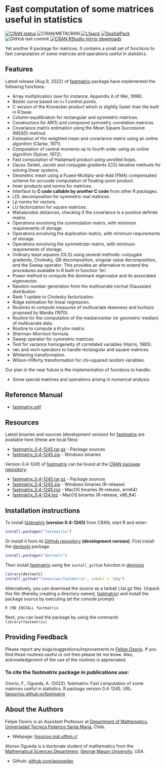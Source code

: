 # Fast computation of some matrices useful in statistics

[![CRAN status](http://www.r-pkg.org/badges/version/fastmatrix)](https://cran.r-project.org/package=fastmatrix)
![CRAN/METACRAN](https://img.shields.io/cran/l/fastmatrix?color=informational)
[![L1pack](https://img.shields.io/badge/Support-L1pack-orange)](https://cran.r-project.org/package=L1pack)
[![SpatialPack](https://img.shields.io/badge/Support-SpatialPack-orange)](https://cran.r-project.org/package=SpatialPack)
![GitHub last commit](https://img.shields.io/github/last-commit/faosorios/fastmatrix)
[![CRAN RStudio mirror downloads](http://cranlogs.r-pkg.org/badges/fastmatrix)](https://cran.r-project.org/package=fastmatrix)

Yet another R package for matrices. It contains a small set of functions to fast computation of some matrices and operations useful in statistics.

## Features

Latest release (Aug 9, 2022) of [fastmatrix](https://github.com/faosorios/fastmatrix) package have implemented the following functions:
* Array multiplication (see for instance, Appendix A of Wei, 1998).
* Bezier curve based on n+1 control points.
* C version of the Kronecker product which is slightly faster than the built in R base.
* Column-equilibration for rectangular and symmetric matrices.
* Constructors for AR(1) and compound symmetry correlation matrices.
* Covariance matrix estimation using the Mean Square Successive (MSSD) method.
* Estimation of the weighted mean and covariance matrix using an online algorithm (Clarke, 1971).
* Computation of central moments up to fourth order using an online algorithm (Spicer, 1972).
* Fast computation of Hadamard product using unrolled loops.
* Gauss-Seidel, Jacobi and conjugate gradients (CG) iterative methods for solving linear systems.
* Geometric mean using a Fused-Multiply-and-Add (FMA) compensated scheme for accurate computation of floating-point product.
* Inner products and norms for matrices.
* Interface to **C code callable by another C code** from other R packages.
* LDL decomposition for symmetric real matrices.
* Lp norms for vectors.
* LU factorization for square matrices.
* Mahalanobis distances, checking if the covariance is a positive definite matrix.
* Operations envolving the commutation matrix, with minimum requirements of storage.
* Operations envolving the duplication matrix, with minimum requirements of storage.
* Operations envolving the symmetrizer matrix, with minimum requirements of storage.
* Ordinary least-squares (OLS) using several methods: conjugate gradients, Cholesky, QR decomposition, singular value decomposition, and the Sweep operator. This provides an alternative to extend the procedures available in R built-in function 'lm'.
* Power method to compute the dominant eigenvalue and its associated eigenvector.
* Random number generation from the multivariate normal (Gaussian) distribution
* Rank 1 update to Cholesky factorization.
* Ridge estimation for linear regression.
* Routines to compute measures of multivariate skewness and kurtosis proposed by Mardia (1970).
* Routine for the computation of the mediancenter (or geometric median) of multivariate data.
* Routine to compute a Krylov matrix.
* Sherman-Morrison formula.
* Sweep operator for symmetric matrices.
* Test for variance homogeneity of correlated variables (Harris, 1985).
* vec and vech operators to handle rectangular and square matrices.
* Whitening transformation.
* Wilson-Hilferty transformation for chi-squared random variables.

Our plan in the near future is the implementation of functions to handle:
* Some special matrices and operations arising in numerical analysis.

## Reference Manual

* [fastmatrix.pdf](https://cran.r-project.org/web/packages/fastmatrix/fastmatrix.pdf)

## Resources

Latest binaries and sources (development version) for [fastmatrix](https://github.com/faosorios/fastmatrix) are available here (these are local files):

* [fastmatrix_0.4-1245.tar.gz](https://github.com/faosorios/fastmatrix/blob/master/sources/fastmatrix_0.4-1245.tar.gz) - Package sources
* [fastmatrix_0.4-1245.zip](https://github.com/faosorios/fastmatrix/blob/master/binaries/fastmatrix_0.4-1245.zip) - Windows binaries

Version 0.4-1245 of [fastmatrix](https://github.com/faosorios/fastmatrix) can be found at the [CRAN package repository](https://cran.r-project.org/package=fastmatrix):

* [fastmatrix_0.4-1245.tar.gz](https://cran.r-project.org/src/contrib/fastmatrix_0.4-1245.tar.gz) - Package sources
* [fastmatrix_0.4-1245.zip](https://cran.r-project.org/bin/windows/contrib/4.2/fastmatrix_0.4-1245.zip) - Windows binaries (R-release)
* [fastmatrix_0.4-1245.tgz](https://cran.r-project.org/bin/macosx/big-sur-arm64/contrib/4.2/fastmatrix_0.4-1245.tgz) - MacOS binaries (R-release, arm64)
* [fastmatrix_0.4-124.tgz](https://cran.r-project.org/bin/macosx/contrib/4.2/fastmatrix_0.4-124.tgz) - MacOS binaries (R-release, x86_64)

## Installation instructions

To install [fastmatrix](https://github.com/faosorios/fastmatrix) **(version 0.4-1245)** from CRAN, start R and enter:
```r
install.packages("fastmatrix")
```

Or install it from its [GitHub repository](https://github.com/faosorios/fastmatrix) **(development version)**. First install the [devtools](https://devtools.r-lib.org/) package.
```r
install.packages("devtools")
```

Then install [fastmatrix](https://github.com/faosorios/fastmatrix) using the `install_github` function in [devtools](https://devtools.r-lib.org/)
```r
library(devtools)
install_github("faosorios/fastmatrix", subdir = "pkg")
```

Alternatively, you can download the source as a tarball (.tar.gz file). Unpack this file (thereby creating a directory named, [fastmatrix](https://github.com/faosorios/fastmatrix)) and install the package source by executing (at the console prompt)
```
R CMD INSTALL fastmatrix
```

Next, you can load the package by using the command: `library(fastmatrix)`

## Providing Feedback

Please report any bugs/suggestions/improvements to [Felipe Osorio](http://fosorios.mat.utfsm.cl/). If you find these routines useful or not then please let me know. Also, acknowledgement of the use of the routines is appreciated.

### To cite the fastmatrix package in publications use:

Osorio, F., Ogueda, A. (2022). fastmatrix: Fast computation of some matrices useful in statistics. 
R package version 0.4-1245. URL: [faosorios.github.io/fastmatrix](https://faosorios.github.io/fastmatrix/)

## About the Authors

Felipe Osorio is an Assistant Professor at [Department of Mathematics](http://www.mat.utfsm.cl/), [Universidad Tecnica Federico Santa Maria](http://www.usm.cl/), Chile.
* Webpage: [fosorios.mat.utfsm.cl](http://fosorios.mat.utfsm.cl/)

Alonso Ogueda is a doctorate student of mathematics from the [Mathematical Sciences Department](https://catalog.gmu.edu/colleges-schools/science/mathematical-sciences/), [George Mason University](https://www2.gmu.edu/), USA.
* Github: [github.com/aoguedao](https://github.com/aoguedao)



